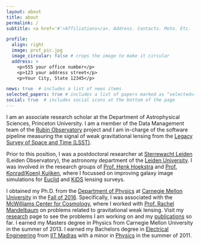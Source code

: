 ```yaml
---
layout: about
title: about
permalink: /
subtitle: <a href='#'>Affiliations</a>. Address. Contacts. Moto. Etc.

profile:
  align: right
  image: prof_pic.jpg
  image_circular: false # crops the image to make it circular
  address: >
    <p>555 your office number</p>
    <p>123 your address street</p>
    <p>Your City, State 12345</p>

news: true  # includes a list of news items
selected_papers: true # includes a list of papers marked as "selected={true}"
social: true  # includes social icons at the bottom of the page
---
```


I am an associate research scholar at the Department of Astrophysical Sciences, Princeton University.
I am a member of the Data Management team of the [Rubin Observatory](https://www.vro.org/) project and I am in-charge of the software pipeline measuring the signal of weak gravitational lensing from the [Legacy Survey of Space and Time (LSST)](https://www.lsst.org/).

Prior to this position, I was a postdoctoral researcher at [Sterrewacht Leiden](http://www.strw.leidenuniv.nl/) (Leiden Observatory), the astronomy department of the [Leiden University](http://www.universiteitleiden.nl/).
I was involved in the research groups of [Prof. Henk Hoekstra](http://home.strw.leidenuniv.nl/~hoekstra/) and [Prof. Konrad(Koen) Kuijken](http://home.strw.leidenuniv.nl/~kuijken/), where I focussed on improving galaxy image simulations for [Euclid](https://www.euclid-ec.org/) and [KiDS](http://kids.strw.leidenuniv.nl/) lensing surveys.


I obtained my Ph.D. from the [Department of Physics](http://www.cmu.edu/physics) at [Carnegie Mellon University](http://www.cmu.edu) in the [Fall of 2016](https://www.cmu.edu/physics/news-events/news-archive/2016/first_graduate_fall_2016.html).
Specifically, I was associated with the [McWilliams Center for Cosmology](http://www.cmu.edu/cosmology), where I worked with [Prof. Rachel Mandelbaum](http://www.andrew.cmu.edu/user/rmandelb) on problems related to gravitational weak lensing.
Visit my <a href="#research">research</a> page to see the problems I am working on and my <a href="files/arunkannawadi_publist.pdf">publications</a> so far.
I earned my Masters degree in Physics from Carnegie Mellon University in the summer of 2013.
I earned my Bachelors degree in [Electrical Engineering](http://www.ee.iitm.ac.in) from [IIT Madras](http://www.iitm.ac.in) with a minor in [Physics](http://www.physics.iitm.ac.in/) in the summer of 2011.
